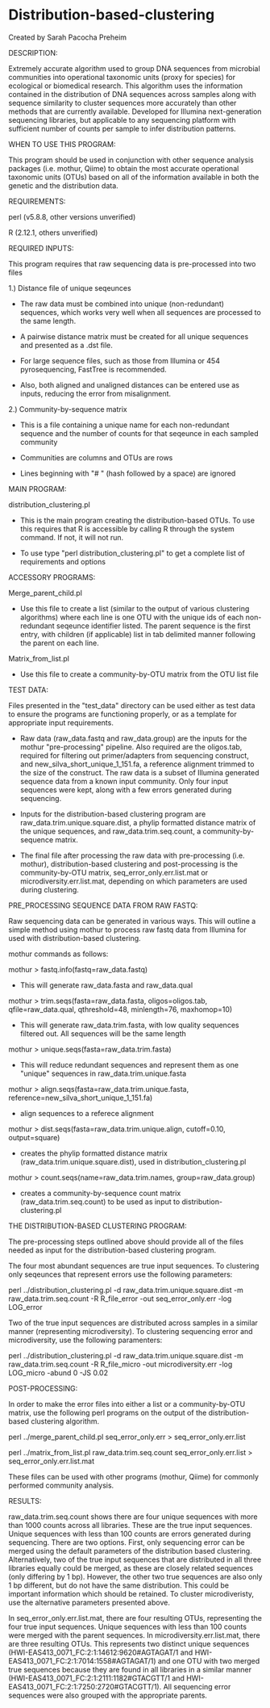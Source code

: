 Distribution-based-clustering
=============================
Created by Sarah Pacocha Preheim

DESCRIPTION:

Extremely accurate algorithm used to group DNA sequences from microbial communities into operational taxonomic units (proxy for species) for ecological or biomedical research. This algorithm uses the information contained in the distribution of DNA sequences across samples along with sequence similarity to cluster sequences more accurately than other methods that are currently available. Developed for Illumina next-generation sequencing libraries, but applicable to any sequencing platform with sufficient number of counts per sample to infer distribution patterns. 

WHEN TO USE THIS PROGRAM:

This program should be used in conjunction with other sequence analysis packages (i.e. mothur, Qiime) to obtain the most accurate operational taxonomic units (OTUs) based on all of the information available in both the genetic and the distribution data.


REQUIREMENTS:

perl (v5.8.8, other versions unverified)

R (2.12.1, others unverified)

REQUIRED INPUTS:

This program requires that raw sequencing data is pre-processed into two files

1.) Distance file of unique seqeunces

- The raw data must be combined into unique (non-redundant) sequences, which works very well when all sequences are processed to the same length.

- A pairwise distance matrix must be created for all unique sequences and presented as a .dst file.

- For large sequence files, such as those from Illumina or 454 pyrosequencing, FastTree is recommended.

- Also, both aligned and unaligned distances can be entered use as inputs, reducing the error from misalignment.

2.) Community-by-sequence matrix

- This is a file containing a unique name for each non-redundant sequence and the number of counts for that seqeunce in each sampled community

- Communities are columns and OTUs are rows

- Lines beginning with "# " (hash followed by a space) are ignored


MAIN PROGRAM:

distribution_clustering.pl

- This is the main program creating the distribution-based OTUs. To use this requires that R is accessible by calling R through the system command. If not, it will not run.

- To use type "perl distribution_clustering.pl" to get a complete list of requirements and options

ACCESSORY PROGRAMS:

Merge_parent_child.pl

- Use this file to create a list (similar to the output of various clustering algorithms) where each line is one OTU with the unique ids of each non-redundant seqeunce identifier listed. The parent sequence is the first entry, with children (if applicable) list in tab delimited manner following the parent on each line.

Matrix_from_list.pl

- Use this file to create a community-by-OTU matrix from the OTU list file

TEST DATA:

Files presented in the "test_data" directory can be used either as test data to ensure the programs are functioning properly, or as a template for appropriate input requirements.

- Raw data (raw_data.fastq and raw_data.group) are the inputs for the mothur "pre-processing" pipeline. Also required are the oligos.tab, required for filtering out primer/adapters from sequencing construct, and new_silva_short_unique_1_151.fa, a reference alignment trimmed to the size of the construct. The raw data is a subset of Illumina generated sequence data from a known input community. Only four input sequences were kept, along with a few errors generated during sequencing.

- Inputs for the distribution-based clustering program are raw_data.trim.unique.square.dist, a phylip formatted distance matrix of the unique sequences, and raw_data.trim.seq.count, a community-by-sequence matrix.

- The final file after processing the raw data with pre-processing (i.e. mothur), distribution-based clustering and post-processing is the community-by-OTU matrix, seq_error_only.err.list.mat or microdiversity.err.list.mat, depending on which parameters are used during clustering.

PRE_PROCESSING SEQUENCE DATA FROM RAW FASTQ:

Raw sequencing data can be generated in various ways. This will outline a simple method using mothur to process raw fastq data from Illumina for used with distribution-based clustering.

mothur commands as follows:

mothur > fastq.info(fastq=raw_data.fastq)
- This will generate raw_data.fasta and raw_data.qual

mothur > trim.seqs(fasta=raw_data.fasta, oligos=oligos.tab, qfile=raw_data.qual, qthreshold=48, minlength=76, maxhomop=10)
- This will generate raw_data.trim.fasta, with low quality sequences filtered out. All sequences will be the same length

mothur > unique.seqs(fasta=raw_data.trim.fasta)
- This will reduce redundant sequences and represent them as one "unique" sequences in raw_data.trim.unique.fasta

mothur > align.seqs(fasta=raw_data.trim.unique.fasta, reference=new_silva_short_unique_1_151.fa)
- align sequences to a referece alignment

mothur > dist.seqs(fasta=raw_data.trim.unique.align, cutoff=0.10, output=square)
- creates the phylip formatted distance matrix (raw_data.trim.unique.square.dist), used in distribution_clustering.pl

mothur > count.seqs(name=raw_data.trim.names, group=raw_data.group)
- creates a community-by-sequence count matrix (raw_data.trim.seq.count) to be used as input to distribution-clustering.pl


THE DISTRIBUTION-BASED CLUSTERING PROGRAM:

The pre-processing steps outlined above should provide all of the files needed as input for the distribution-based clustering program.

The four most abundant sequences are true input sequences. To clustering only seqeunces that represent errors use the following parameters:

perl ../distribution_clustering.pl -d raw_data.trim.unique.square.dist -m raw_data.trim.seq.count -R R_file_error -out seq_error_only.err -log LOG_error

Two of the true input sequences are distributed across samples in a similar manner (representing microdiversity). To clustering sequencing error and microdiversity, use the following paramenters:

perl ../distribution_clustering.pl -d raw_data.trim.unique.square.dist -m raw_data.trim.seq.count -R R_file_micro -out microdiversity.err -log LOG_micro -abund 0 -JS 0.02

POST-PROCESSING:

In order to make the error files into either a list or a community-by-OTU matrix, use the following perl programs on the output of the distribution-based clustering algorithm.

perl ../merge_parent_child.pl seq_error_only.err > seq_error_only.err.list

perl ../matrix_from_list.pl  raw_data.trim.seq.count seq_error_only.err.list > seq_error_only.err.list.mat

These files can be used with other programs (mothur, Qiime) for commonly performed community analysis.

RESULTS:

raw_data.trim.seq.count shows there are four unique sequences with more than 1000 counts across all libraries. These are the true input sequences. Unique sequences with less than 100 counts are errors generated during sequencing. There are two options. First, only sequencing error can be merged using the default parameters of the distribution based clustering. Alternatively, two of the true input sequences that are distributed in all three libraries equally could be merged, as these are closely related sequences (only differing by 1 bp). However, the other two true sequences are also only 1 bp different, but do not have the same distribution. This could be important information which should be retained. To cluster microdiveristy, use the alternative parameters presented above.
 
In seq_error_only.err.list.mat, there are four resulting OTUs, representing the four true input sequences. Unique sequences with less than 100 counts were merged with the parent sequences. In microdiversity.err.list.mat, there are three resulting OTUs. This represents two distinct unique sequences (HWI-EAS413_0071_FC:2:1:14612:9620#AGTAGAT/1 and HWI-EAS413_0071_FC:2:1:7014:1558#AGTAGAT/1) and one OTU with two merged true sequences because they are found in all libraries in a similar manner (HWI-EAS413_0071_FC:2:1:2111:1182#GTACGTT/1 and HWI-EAS413_0071_FC:2:1:7250:2720#GTACGTT/1). All sequencing error sequences were also grouped with the appropriate parents.